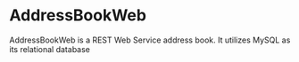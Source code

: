 # AddressBookWeb
AddressBookWeb is a REST Web Service address book. It utilizes MySQL as its relational database
